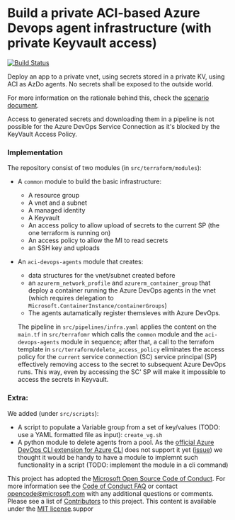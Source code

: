 # Build a private ACI-based Azure Devops agent infrastructure (with private Keyvault access)

[![Build Status](https://cavertes.visualstudio.com/VW_Sharing/_apis/build/status/aci-privateagents-kv-integration?branchName=master)](https://cavertes.visualstudio.com/VW_Sharing/_build/latest?definitionId=3&branchName=master)

Deploy an app to a private vnet, using secrets stored in a private KV, using ACI as AzDo agents. No secrets shall be exposed to the outside world.

For more information on the rationale behind this, check the [scenario document](scenario.md).

Access to generated secrets and downloading them in a pipeline is not possible for the Azure DevOps Service Connection as it's blocked by the KeyVault Access Policy.


### Implementation 

The repository consist of two modules (in `src/terraform/modules`):

- A `common` module to build the basic infrastructure:
  - A resource group
  - A vnet and a subnet
  - A managed identity
  - A Keyvault
  - An access policy to allow upload of secrets to the current SP (the one terraform is running on)
  - An access policy to allow the MI to read secrets
  - an SSH key and uploads

- An `aci-devops-agents` module that creates:
  - data structures for the vnet/subnet created before
  - an `azurerm_network_profile` and `azurerm_container_group` that deploy a container running the Azure DevOps agents in the vnet (which requires delegation to `Microsoft.ContainerInstance/containerGroups`)
  - The agents autamatically register themsleves with Azure DevOps.

  The pipeline in `src/pipelines/infra.yaml` applies the content on the `main.tf` in `src/terrafomr` which calls the `common` module and the `aci-devops-agents` module in sequence; after that, a call to the terrafom template in `src/terraform/delete_access_policy` eliminates the access policy for the `current` service connection (SC) service principal (SP) effectively removing access to the secret to subsequent Azure DevOps runs. This way, even by accessing the SC' SP will make it impossible to access the secrets in Keyvault.


### Extra:

We added (under `src/scripts`):

- A script to populate a Variable group from a set of key/values (TODO: use a YAML formatted file as input): `create_vg.sh`
- A python module to delete agents from a pool. As the [official Azure DevOps CLI extension for Azure CLI](https://github.com/Azure/azure-devops-cli-extension) does not support it yet ([issue](https://github.com/Azure/azure-devops-cli-extension/issues/955)) we thought it would be handy to have a module to implemnt such functionality in a script (TODO: implement the module in a cli command)

This project has adopted the [Microsoft Open Source Code of Conduct](https://opensource.microsoft.com/codeofconduct/). For more information see the [Code of Conduct FAQ](https://opensource.microsoft.com/codeofconduct/faq/) or contact [opencode@microsoft.com](mailto:opencode@microsoft.com) with any additional questions or comments. Please see a list of [Contributors](CONTRIBUTORS.md) to this project. This content is available under the [MIT license](LICENSE).suppor